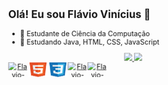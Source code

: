 ## Olá! Eu sou Flávio Vinícius 👋


- 🔭 Estudante de Ciência da Computação
- 🌱 Estudando Java, HTML, CSS, JavaScript

<div align="center">
  <a href="https://github.com/FVSSANTOS">
  <img height="180em" src="https://github-readme-stats.vercel.app/api?username=FVSSANTOS&show_icons=true&theme=dark&include_all_commits=true&count_private=true"/>
  <img height="180em" src="https://github-readme-stats.vercel.app/api/top-langs/?username=FVSSANTOS&layout=compact&langs_count=7&theme=dark"/>
</div>

<div align="center">
  <div  style="display: flex" flex-direction:"row" ><br>
    <img align="center" alt="Flavio-Java" height="30" width="40" src="https://cdn.jsdelivr.net/gh/devicons/devicon/icons/java/java-plain.svg"/>
    <img align="center" alt="Flavio-HTML" height="30" width="40" src="https://raw.githubusercontent.com/devicons/devicon/master/icons/html5/html5-original.svg">
    <img align="center" alt="Flavio-CSS" height="30" width="40" src="https://raw.githubusercontent.com/devicons/devicon/master/icons/css3/css3-original.svg">
    <img align="center" alt="Flavio-SPRING" height="30" width="40" src="https://cdn.jsdelivr.net/gh/devicons/devicon/icons/spring/spring-original.svg" />
    <img align="center" alt="Flavio-JS" height="30" width="40" src="https://cdn.jsdelivr.net/gh/devicons/devicon/icons/javascript/javascript-original.svg" />
  </div>
 </div>

